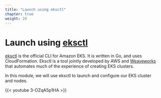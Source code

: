 ```yaml
---
title: "Launch using eksctl"
chapter: true
weight: 20
---
```


# Launch using [eksctl](https://eksctl.io/)

[eksctl](https://eksctl.io) is the official CLI for Amazon EKS. It is written in Go, and uses CloudFormation. Eksctl is a tool jointly developed by AWS and [Weaveworks](https://weave.works) that automates much of the experience of creating EKS clusters.

In this module, we will use eksctl to launch and configure our EKS cluster and nodes.

{{< youtube 3-OZqA5p1HA >}}
